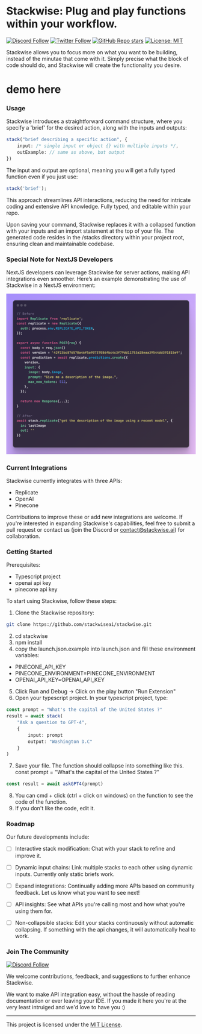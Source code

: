 # Stackwise: Plug and play functions within your workflow.

[![Discord Follow](https://dcbadge.vercel.app/api/server/KfUxa8h3s6?style=flat)](https://discord.gg/KfUxa8h3s6)
[![Twitter Follow](https://img.shields.io/twitter/follow/stackwiseai?style=social)](https://twitter.com/stackwiseai)
[![GitHub Repo stars](https://img.shields.io/github/stars/stackwiseai/stackwise?style=social)](https://github.com/stackwiseai/stackwise/stargazers)
[![License: MIT](https://img.shields.io/badge/License-MIT-yellow.svg)](https://opensource.org/licenses/MIT)

Stackwise allows you to focus more on what you want to be building, instead of the minutae that come with it. Simply precise what the block of code should do, and Stackwise will create the functionality you desire.


# demo here

### Usage

Stackwise introduces a straightforward command structure, where you specify a 'brief' for the desired action, along with the inputs and outputs:

```typescript
stack("brief describing a specific action", {
    input: /* single input or object {} with multiple inputs */,
    outExample: // same as above, but output
})
```

The input and output are optional, meaning you will get a fully typed function even if you just use:

```typescript
stack('brief');
```

This approach streamlines API interactions, reducing the need for intricate coding and extensive API knowledge. Fully typed, and editable within your repo.

Upon saving your command, Stackwise replaces it with a collapsed function with your inputs and an import statement at the top of your file. The generated code resides in the /stacks directory within your project root, ensuring clean and maintainable codebase.

### Special Note for NextJS Developers

NextJS developers can leverage Stackwise for server actions, making API integrations even smoother. Here’s an example demonstrating the use of Stackwise in a NextJS environment:

![example image](example.png)

### Current Integrations

Stackwise currently integrates with three APIs:

- Replicate
- OpenAI
- Pinecone

Contributions to improve these or add new integrations are welcome. If you're interested in expanding Stackwise's capabilities, feel free to submit a pull request or contact us (join the Discord or contact@stackwise.ai) for collaboration.

### Getting Started
Prerequisites:
- Typescript project
- openai api key
- pinecone api key

To start using Stackwise, follow these steps:

1. Clone the Stackwise repository:

```bash
git clone https://github.com/stackwiseai/stackwise.git
```
2. cd stackwise
3. npm install
4. copy the launch.json.example into launch.json and fill these environment variables:
- PINECONE_API_KEY
- PINECONE_ENVIRONMENT=PINECONE_ENVIRONMENT
- OPENAI_API_KEY=OPENAI_API_KEY
5. Click Run and Debug -> Click on the play button "Run Extension"
6. Open your typescript project. In your typescript project, type:
```typescript
const prompt = "What's the capital of the United States ?"
result = await stack(
    "Ask a question to GPT-4",
    {
        input: prompt
        output: "Washington D.C"
    }
)
```
7. Save your file. The function should collapse into something like this.
const prompt = "What's the capital of the United States ?"
```typescript
const result = await askGPT4(prompt)
```
8. You can cmd + click (ctrl + click on windows) on the function to see the code of the function.
9. If you don't like the code, edit it.

### Roadmap

Our future developments include:

- [ ] Interactive stack modification: Chat with your stack to refine and improve it.

- [ ] Dynamic input chains: Link multiple stacks to each other using dynamic inputs. Currently only static briefs work.

- [ ] Expand integrations: Continually adding more APIs based on community feedback. Let us know what you want to see next!

- [ ] API insights: See what APIs you're calling most and how what you're using them for.

- [ ] Non-collapsible stacks: Edit your stacks continuously without automatic collapsing. If something with the api changes, it will automatically heal to work.

### Join The Community

[![Discord Follow](https://dcbadge.vercel.app/api/server/KfUxa8h3s6?style=flat)](https://discord.gg/KfUxa8h3s6)

We welcome contributions, feedback, and suggestions to further enhance Stackwise.

We want to make API integration easy, without the hassle of reading documentation or ever leaving your IDE. If you made it here you're at the very least intruiged and we'd love to have you :)

---

This project is licensed under the [MIT License](LICENSE).
